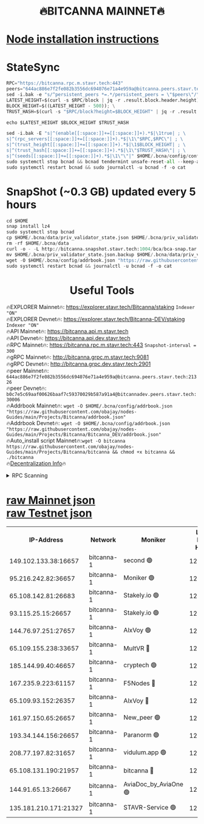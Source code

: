 <h1 align="center"> 🔥BITCANNA MAINNET🔥</h1>


[Node installation instructions](https://github.com/obajay/nodes-Guides/tree/main/Projects/Bitcanna)
=

# StateSync
```python
RPC="https://bitcanna.rpc.m.stavr.tech:443"
peers="644ac886e7f2fe082b3556dc694076e71a4e959a@bitcanna.peers.stavr.tech:21326"
sed -i.bak -e "s/^persistent_peers *=.*/persistent_peers = \"$peers\"/" $HOME/.bcna/config/config.toml
LATEST_HEIGHT=$(curl -s $RPC/block | jq -r .result.block.header.height); \
BLOCK_HEIGHT=$((LATEST_HEIGHT - 500)); \
TRUST_HASH=$(curl -s "$RPC/block?height=$BLOCK_HEIGHT" | jq -r .result.block_id.hash)

echo $LATEST_HEIGHT $BLOCK_HEIGHT $TRUST_HASH

sed -i.bak -E "s|^(enable[[:space:]]+=[[:space:]]+).*$|\1true| ; \
s|^(rpc_servers[[:space:]]+=[[:space:]]+).*$|\1\"$RPC,$RPC\"| ; \
s|^(trust_height[[:space:]]+=[[:space:]]+).*$|\1$BLOCK_HEIGHT| ; \
s|^(trust_hash[[:space:]]+=[[:space:]]+).*$|\1\"$TRUST_HASH\"| ; \
s|^(seeds[[:space:]]+=[[:space:]]+).*$|\1\"\"|" $HOME/.bcna/config/config.toml
sudo systemctl stop bcnad && bcnad tendermint unsafe-reset-all --keep-addr-book
sudo systemctl restart bcnad && sudo journalctl -u bcnad -f -o cat
```
# SnapShot (~0.3 GB) updated every 5 hours
```python
cd $HOME
snap install lz4
sudo systemctl stop bcnad
cp $HOME/.bcna/data/priv_validator_state.json $HOME/.bcna/priv_validator_state.json.backup
rm -rf $HOME/.bcna/data
curl -o - -L http://bitcanna.snapshot.stavr.tech:1004/bca/bca-snap.tar.lz4 | lz4 -c -d - | tar -x -C $HOME/.bcna --strip-components 2
mv $HOME/.bcna/priv_validator_state.json.backup $HOME/.bcna/data/priv_validator_state.json
wget -O $HOME/.bcna/config/addrbook.json "https://raw.githubusercontent.com/obajay/nodes-Guides/main/Projects/Bitcanna/addrbook.json"
sudo systemctl restart bcnad && journalctl -u bcnad -f -o cat
```

 <h1 align="center"> Useful Tools</h1>

🔥EXPLORER Mainnet🔥:    https://explorer.stavr.tech/Bitcanna/staking          `Indexer "ON"` \
🔥EXPLORER Devnet🔥:     https://explorer.stavr.tech/Bitcanna-DEV/staking     `Indexer "ON"` \
🔥API Mainnet🔥:         https://bitcanna.api.m.stavr.tech \
🔥API Devnet🔥:          https://bitcanna.api.dev.stavr.tech \
🔥RPC Mainnet🔥:         https://bitcanna.rpc.m.stavr.tech:443         `Snapshot-interval = 300` \
🔥gRPC Mainnet🔥:        http://bitcanna.grpc.m.stavr.tech:9081 \
🔥gRPC Devnet🔥:         http://bitcanna.grpc.dev.stavr.tech:2901 \
🔥peer Mainnet🔥:        `644ac886e7f2fe082b3556dc694076e71a4e959a@bitcanna.peers.stavr.tech:21326` \
🔥peer Devnet🔥:         `b0c7e5c69aaf00626baaf7c59370029b587a91a4@bitcannadev.peers.stavr.tech:30006` \
🔥Addrbook Mainnet🔥:    ```wget -O $HOME/.bcna/config/addrbook.json "https://raw.githubusercontent.com/obajay/nodes-Guides/main/Projects/Bitcanna/addrbook.json"``` \
🔥Addrbook Devnet🔥:    ```wget -O $HOME/.bcna/config/addrbook.json "https://raw.githubusercontent.com/obajay/nodes-Guides/main/Projects/Bitcanna/Bitcanna_DEV/addrbook.json"``` \
🔥Auto_install script Mainnet🔥:```wget -O bitcanna https://raw.githubusercontent.com/obajay/nodes-Guides/main/Projects/Bitcanna/bitcanna && chmod +x bitcanna && ./bitcanna``` \
🔥[Decentralization Info](https://github.com/obajay/StateSync-snapshots/tree/main/Projects/Bitcanna/Decentralization)🔥


<details>
<summary>RPC Scanning</summary>

<h2 align="center"> We scan nodes in real time every 4 hours. And we provide the final result of RPC endpoints.
We cannot influence the operation of these nodes in any way. </h2>


```python
If Voting Power is higher than 0 --> then the Node is a validator of the network and may be subject to attack and be a potential threat to the chain.
```
```python
We marked such validators with a red symbol
```

</details>

[raw Mainnet json](https://rpc-check.bcam.stavr.tech/bcam/rpc-bcam-result.json) \
[raw Testnet json](https://github.com/obajay/StateSync-snapshots/tree/main/Projects/Bitcanna/Rpc-Check-Testnet)
=



<table><tr><th>IP-Address</th><th>Network</th><th>Moniker</th><th>Latest Block Height</th><th>Earliest Block Height</th><th>Catching Up</th><th>Tx Index</th><th>Voting Power</th><th>Scan Time</th></tr><tr><td>149.102.133.38:16657</td><td>bitcanna-1</td><td>second 🟢</td><td>12674045</td><td>1</td><td>False</td><td>on</td><td>0</td><td>2024-02-20T20:46:24.612001224UTC</td></tr><tr><td>95.216.242.82:36657</td><td>bitcanna-1</td><td>Moniker 🟢</td><td>12674034</td><td>5776907</td><td>False</td><td>on</td><td>0</td><td>2024-02-20T20:45:21.198447645UTC</td></tr><tr><td>65.108.142.81:26683</td><td>bitcanna-1</td><td>Stakely.io 🟢</td><td>12674038</td><td>6152001</td><td>False</td><td>on</td><td>0</td><td>2024-02-20T20:45:45.440423684UTC</td></tr><tr><td>93.115.25.15:26657</td><td>bitcanna-1</td><td>Stakely.io 🟢</td><td>12674037</td><td>6520001</td><td>False</td><td>on</td><td>0</td><td>2024-02-20T20:45:38.891676997UTC</td></tr><tr><td>144.76.97.251:27657</td><td>bitcanna-1</td><td>AlxVoy 🟢</td><td>12674043</td><td>8805201</td><td>False</td><td>on</td><td>0</td><td>2024-02-20T20:46:11.857795541UTC</td></tr><tr><td>65.109.155.238:33657</td><td>bitcanna-1</td><td>MultVR 🔴</td><td>12674039</td><td>9933415</td><td>False</td><td>on</td><td>353166</td><td>2024-02-20T20:45:53.362765292UTC</td></tr><tr><td>185.144.99.40:46657</td><td>bitcanna-1</td><td>cryptech 🟢</td><td>12674033</td><td>11528001</td><td>False</td><td>on</td><td>0</td><td>2024-02-20T20:45:16.712163590UTC</td></tr><tr><td>167.235.9.223:61157</td><td>bitcanna-1</td><td>F5Nodes 🔴</td><td>12674040</td><td>12084001</td><td>False</td><td>on</td><td>570</td><td>2024-02-20T20:45:55.691072589UTC</td></tr><tr><td>65.109.93.152:26357</td><td>bitcanna-1</td><td>AlxVoy 🔴</td><td>12674045</td><td>12109301</td><td>False</td><td>on</td><td>1391795</td><td>2024-02-20T20:46:25.237017961UTC</td></tr><tr><td>161.97.150.65:26657</td><td>bitcanna-1</td><td>New_peer 🟢</td><td>12674038</td><td>12254001</td><td>False</td><td>on</td><td>0</td><td>2024-02-20T20:45:45.827790691UTC</td></tr><tr><td>193.34.144.156:26657</td><td>bitcanna-1</td><td>Paranorm 🟢</td><td>12669255</td><td>12271301</td><td>False</td><td>on</td><td>0</td><td>2024-02-20T20:46:00.534635804UTC</td></tr><tr><td>208.77.197.82:31657</td><td>bitcanna-1</td><td>vidulum.app 🟢</td><td>12596389</td><td>12386934</td><td>False</td><td>on</td><td>0</td><td>2024-02-20T20:45:48.711800351UTC</td></tr><tr><td>65.108.131.190:21957</td><td>bitcanna-1</td><td>bitcanna 🔴</td><td>12674041</td><td>12574041</td><td>False</td><td>on</td><td>419114</td><td>2024-02-20T20:46:00.195515314UTC</td></tr><tr><td>144.91.65.13:26667</td><td>bitcanna-1</td><td>AviaDoc_by_AviaOne 🟢</td><td>12674042</td><td>12660601</td><td>False</td><td>on</td><td>0</td><td>2024-02-20T20:46:09.127251071UTC</td></tr><tr><td>135.181.210.171:21327</td><td>bitcanna-1</td><td>STAVR-Service 🟢</td><td>12674043</td><td>12673701</td><td>False</td><td>on</td><td>0</td><td>2024-02-20T20:46:11.605327372UTC</td></tr></table>
